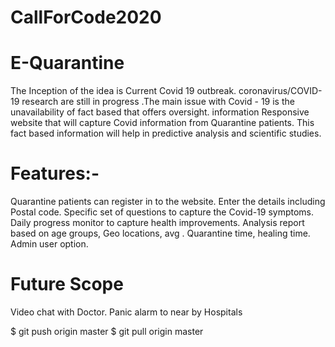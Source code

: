# CallForCode2020

# E-Quarantine

The Inception of the idea is Current Covid 19 outbreak. coronavirus/COVID-19 research are still in progress .The main issue with Covid - 19 is the unavailability of fact based that offers oversight. information
Responsive website that will capture Covid information from Quarantine patients.
This fact based information will help in predictive analysis and scientific studies.

# Features:-

Quarantine patients can register in to the website. Enter the details including Postal code.
Specific set of questions to capture the Covid-19 symptoms.
Daily progress monitor to capture health improvements.
Analysis report based on age groups, Geo locations, avg . Quarantine time, healing time.
Admin user option.

# Future Scope

Video chat with Doctor.
Panic alarm to near by Hospitals


$ git push origin master
$ git pull origin master
